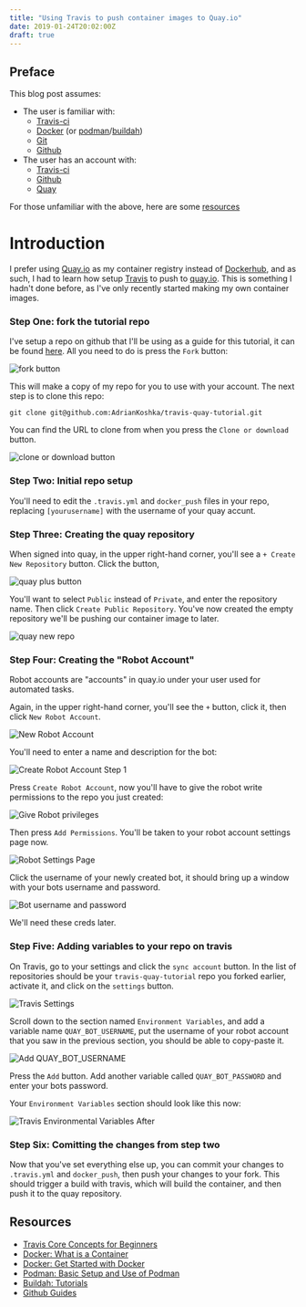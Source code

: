 ```yaml
---
title: "Using Travis to push container images to Quay.io"
date: 2019-01-24T20:02:00Z
draft: true
---
```


## Preface

This blog post assumes:

- The user is familiar with:
    - [Travis-ci](https://travis-ci.org)
    - [Docker](https://www.docker.com/) (or [podman](https://podman.io)/[buildah](https://buildah.io))
    - [Git](https://git-scm.com/)
    - [Github](https://github.com)
- The user has an account with:
    - [Travis-ci](https://travis-ci.org)
    - [Github](https://github.com)
    - [Quay](https://quay.io)


For those unfamiliar with the above, here are some [resources](#resources)

# Introduction

I prefer using [Quay.io](https://quay.io) as my container registry instead of
[Dockerhub](https://hub.docker.com), and as such, I had to learn how setup
[Travis](https://travis-ci.org) to push to [quay.io](https://quay.io). This is
something I hadn't done before, as I've only recently started making my own
container images.

### Step One: fork the tutorial repo

I've setup a repo on github that I'll be using as a guide for this tutorial, it
can be found [here](https://github.com/AdrianKoshka/travis-quay-tutorial). All
you need to do is press the `Fork` button:

![fork button](/blog/imgs/fork-button.png)

This will make a copy of my repo for you to use with your account. The next step
is to clone this repo:

`git clone git@github.com:AdrianKoshka/travis-quay-tutorial.git`

You can find the URL to clone from when you press the `Clone or download` button.

![clone or download button](/blog/imgs/clone-button-quay-travis-tut.png)

### Step Two: Initial repo setup

You'll need to edit the `.travis.yml` and `docker_push` files in your repo,
replacing `[yourusername]` with the username of your quay accunt. 

<script src="https://gist.github.com/AdrianKoshka/52691ea092f24997488b0bcdefd6d0b5.js"></script>

<script src="https://gist.github.com/AdrianKoshka/ee32d9157fd941f98c4eb60afac919ff.js"></script>

### Step Three: Creating the quay repository

When signed into quay, in the upper right-hand corner, you'll see a
`+ Create New Repository` button. Click the button,

![quay plus button](/blog/imgs/quay-plus-button.png)

You'll want to select `Public` instead of `Private`, and enter the repository name.
Then click `Create Public Repository`. You've now created the empty repository
we'll be pushing our container image to later.

![quay new repo](/blog/imgs/quay-new-repo.png)

### Step Four: Creating the "Robot Account"

Robot accounts are "accounts" in quay.io under your user used for automated tasks.

Again, in the upper right-hand corner, you'll see the `+` button, click it, then
click `New Robot Account`.

![New Robot Account](/blog/imgs/new-robot-account.png)

You'll need to enter a name and description for the bot:

![Create Robot Account Step 1](/blog/imgs/create-robot-step-one.png)

Press `Create Robot Account`, now you'll have to give the robot write
permissions to the repo you just created:

![Give Robot privileges](/blog/imgs/robot-give-privs.png)

Then press `Add Permissions`. You'll be taken to your robot account settings
page now.

![Robot Settings Page](/blog/imgs/robot-account-settings.png)

Click the username of your newly created bot, it should bring up a window
with your bots username and password.

![Bot username and password](/blog/imgs/bot-creds.png)

We'll need these creds later.

### Step Five: Adding variables to your repo on travis

On Travis, go to your settings and click the `sync account` button. In the list
of repositories should be your `travis-quay-tutorial` repo you forked earlier,
activate it, and click on the `settings` button.

![Travis Settings](/blog/imgs/travis-settings.png)

Scroll down to the section named `Environment Variables`, and add a variable
name `QUAY_BOT_USERNAME`, put the username of your robot account that you saw
in the previous section, you should be able to copy-paste it.

![Add QUAY_BOT_USERNAME](/blog/imgs/travis-env-var-username.png)

Press the `Add` button. Add another variable called `QUAY_BOT_PASSWORD` and
enter your bots password.

Your `Environment Variables` section should look like this now:

![Travis Environmental Variables After](/blog/imgs/travis-env-var-after.png)

### Step Six: Comitting the changes from step two

Now that you've set everything else up, you can commit your changes to
`.travis.yml` and `docker_push`, then push your changes to your fork. This
should trigger a build with travis, which will build the container, and then
push it to the quay repository.

## Resources

- [Travis Core Concepts for Beginners](https://docs.travis-ci.com/user/for-beginners)
- [Docker: What is a Container](https://www.docker.com/resources/what-container)
- [Docker: Get Started with Docker](https://www.docker.com/get-started)
- [Podman: Basic Setup and Use of Podman](https://github.com/containers/libpod/blob/master/docs/tutorials/podman_tutorial.md)
- [Buildah: Tutorials](https://github.com/containers/buildah/tree/master/docs/tutorials)
- [Github Guides](https://guides.github.com/)